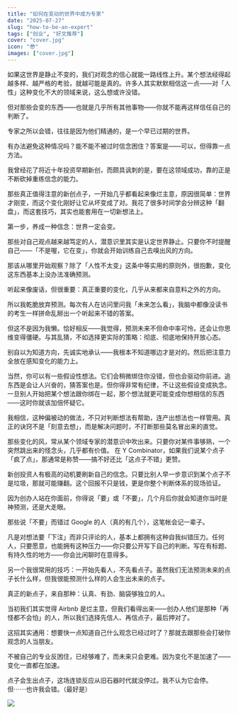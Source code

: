 ```yaml
---
title: "如何在变动的世界中成为专家"
date: "2025-07-27"
slug: "how-to-be-an-expert"
tags: ["创业", "好文推荐"]
cover: "cover.jpg"
icon: "😎"
images: ["cover.jpg"]
---
```

如果这世界是静止不变的，我们对观念的信心就能一路线性上升。某个想法经得起越多样、越严格的考验，就越可能是真的。许多人其实默默相信这一点——对「人性」这种变化不大的领域来说，这么想或许没错。



但对那些会变的东西——也就是几乎所有其他事物——你就不能再这样信任自己的判断了。



专家之所以会错，往往是因为他们精通的，是一个早已过期的世界。



有办法避免这种情况吗？能不能不被过时信念困住？答案是——可以，但得靠一点方法。



我曾经花了将近十年投资早期新创，而颇具讽刺的是，要在这领域成功，靠的正是不断砍掉重练信念的能力。



那些真正值得注意的新创点子，一开始几乎都看起来像烂主意，原因很简单：世界才刚变，而这个变化刚好让它从坏变成了对。我花了很多时间学会分辨这种「翻盘」，而这套技巧，其实也能套用在一切新想法上。



第一步，养成一种信念：世界一定会变。



那些对自己观点越来越笃定的人，潜意识里其实是认定世界静止。只要你不时提醒自己——「不是喔，它在变」，你就会开始训练自己去嗅出风的方向。



那该从哪里开始观察？除了「人性不太变」这条中等实用的原则外，很抱歉，变化这东西基本上没办法准确预测。



听起来像废话，但很重要：真正重要的变化，几乎从来都来自意料之外的方向。



所以我乾脆放弃预测。每次有人在访问里问我「未来怎么看」，我脑中都像没读书的考生一样拼命乱掰出一个听起来不错的答案。



但这不是因为我懒。恰好相反——我觉得，预测未来不但命中率可怜，还会让你思维变得僵硬。与其乱猜，不如选择更实际的策略：彻底、彻底地保持开放心态。



别自以为知道方向，先诚实地承认——我根本不知道哪边才是对的。然后把注意力全放在感知变化的能力上。



当然，你可以有一些假设性想法。它们会稍微绑住你没错，但也会驱动你前进。追东西是会让人兴奋的，猜答案也是。但你得非常有纪律，不让这些假设变成执念。
一旦别人开始把某个想法跟你绑在一起，那个想法就更可能变成你想相信的东西——这时你就该加倍怀疑它。



我相信，这种偏被动的做法，不只对判断想法有帮助，连产出想法也一样管用。真正的诀窍不是「刻意去想」，而是解决问题时，不打断那些莫名冒出来的直觉。



那些变化的风，常从某个领域专家的潜意识中吹出来。只要你对某件事够熟，一个突然跳出来的怪念头，几乎都有价值。
在 Y Combinator，如果我们说某个点子「疯了点」，那通常是称赞——搞不好还比「这点子不错」更赞。



新创投资人有极高的动机要刷新自己的信念。只要比别人早一步意识到某个点子不是垃圾，那就可能赚翻。这个回报不只是钱，更是你整个判断体系的现场验证。



因为创办人站在你面前，你得说「要」或「不要」，几个月后你就会知道你当时是神预测，还是大走眼。



那些说「不要」而错过 Google 的人（真的有几个），这笔帐会记一辈子。



凡是对想法要「下注」而非只评论的人，基本上都拥有这种自我纠错压力。任何人，只要愿意，也能拥有这种压力——你只要公开写下自己的判断。写在有标题、有持久性的地方——你会比闲聊时在意得多。



另一个我很常用的技巧：一开始先看人，不先看点子。虽然我们无法预测未来的点子长什么样，但我很能预测什么样的人会生出未来的点子。



真正的新点子，来自那种：认真、有劲、脑袋够独立的人。



当初我们其实觉得 Airbnb 是烂主意，但我们看得出来——创办人他们是那种「再怪都不会怕」的人，所以我们选择先信人、再信点子，最后押对了。



这招其实通用：想要快一点知道自己什么观念已经过时了？那就去跟那些会打破你观念的人当朋友。



不被自己的专业反困住，已经够难了，而未来只会更难。因为变化不是加速了——变化一直都在加速。



点子会生出点子，这场连锁反应从旧石器时代就没停过。我不认为它会停。
但⋯⋯也许我会错。（最好是）




![](https://prod-files-secure.s3.us-west-2.amazonaws.com/112d0858-5090-4d34-a606-b75eb8d65fd2/46476355-9cf3-4e99-9b7a-3531bc426380/1000202064.png?X-Amz-Algorithm=AWS4-HMAC-SHA256&X-Amz-Content-Sha256=UNSIGNED-PAYLOAD&X-Amz-Credential=ASIAZI2LB466RKDSA3GS%2F20250829%2Fus-west-2%2Fs3%2Faws4_request&X-Amz-Date=20250829T033054Z&X-Amz-Expires=3600&X-Amz-Security-Token=IQoJb3JpZ2luX2VjEFoaCXVzLXdlc3QtMiJHMEUCIAdQggmxi06D3T5QqLsO85dRKEp072%2FT0st6%2ByflXvWPAiEA%2FhZoEG92F4lq%2BKk4Ir%2FRB5a%2F8SRPKrJEubx65I2nHKUqiAQIs%2F%2F%2F%2F%2F%2F%2F%2F%2F%2F%2FARAAGgw2Mzc0MjMxODM4MDUiDCCe5wzIFqm9bDYUGSrcA0sHO%2F37jDenYu8bpcwu9n5GLLALQtIqKSdds1mxlnVMAeoUgZmKQv6LltwZmQSQRGq1t3NhCkbGv9%2BczGgdGrsGK78qhpZo8dC%2FiSTIeLjX2HGvPpmRpdlETGGW5X6fvYN9wyExABpVgMSmLzSs%2B7yJgctjQX1c9hsE%2BB1z2ujywrdtYsehlYrVx6TDXarDFMoZIKw9zkxfVsbGbJzpxT3HoQT9usL%2BtFcBkfpRZulDm7zIbIutg2rLIrrEbcda95KGxpNm2D68RtQDyl8%2FabXEU6pylNl%2FywCiPj2bKr9%2BlGnf9J91gYPt0vE5%2BGa66NMezG%2Bikq1s31t%2FzpVzmM0FNy30OI5HqnIUljMCAXYnzgHNfFD5IBg2cSp0OdPQXZ6a%2FljdbVAXUKC154Mft5u38ZbTa9COWHD3txzWJ8kxssOaM8fduzkyYspDxBHMn%2BqOgNmc16twcms7BGE20Cww8zi%2BvOUYbPsghWbB7oMEKYjxDF%2BqLLU6pd8DnJKsPFYndo34ix63AcBvzNJgN72aWEaDqD4RwErysd4mOqumTVYd36639kwzLA%2FHu6qjchIq03d28DN%2FN9G3qqazRgt2P8TrR95QW03Cen2JKuAuiQ0spRP3Oaj17XjeMOeZxMUGOqUBME6RAw4DkXq3vJoESrJ5hav08wSOgd6OTjfvEJHz6DbNWVJWRv3ikm2a3iembAGlKTUNc%2Fx3oclgr86%2FutT3H%2FEEr66%2BbX1Fj%2FL%2FgJl4d2x4c31oShxnV3Akgb9wZkAYgsIvryOfnj91pqD8TopvrsN909TTYk3%2Bu3WYDRy%2BFH5qsGr2XV2RpIm6ijfk5cZcPnjOPxs41ifUm2klmjOwbrvr1KIc&X-Amz-Signature=03ff088c1aa58d124166c614bf4fcc459e782cbace205c38a0f6a3c5a3dbd54c&X-Amz-SignedHeaders=host&x-amz-checksum-mode=ENABLED&x-id=GetObject)

